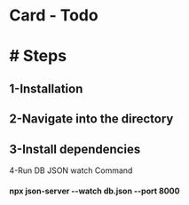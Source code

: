 <h1>Card - Todo</h1> 

 <h1># Steps</h1>
 <h2> 1-Installation </h2>
 <h2> 2-Navigate into the directory </h2>
 <h2> 3-Install dependencies </h2
 <h2> 4-Run DB JSON watch Command </h2>
 <h4> npx json-server --watch db.json --port 8000 </h4>
